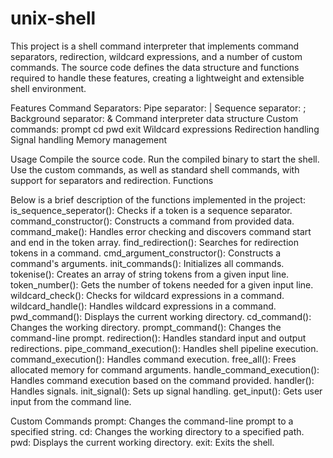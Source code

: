 # unix-shell
This project is a shell command interpreter that implements command separators, redirection, wildcard expressions, and a number of custom commands. The source code defines the data structure and functions required to handle these features, creating a lightweight and extensible shell environment.

Features
    Command Separators:
        Pipe separator: |
        Sequence separator: ;
        Background separator: &
    Command interpreter data structure
    Custom commands:
        prompt
        cd
        pwd
        exit
    Wildcard expressions
    Redirection handling
    Signal handling
    Memory management

Usage
    Compile the source code.
    Run the compiled binary to start the shell.
    Use the custom commands, as well as standard shell commands, with support for separators and redirection.
    Functions

Below is a brief description of the functions implemented in the project:
    is_sequence_seperator(): Checks if a token is a sequence separator.
    command_constructor(): Constructs a command from provided data.
    command_make(): Handles error checking and discovers command start and end in the token array.
    find_redirection(): Searches for redirection tokens in a command.
    cmd_argument_constructor(): Constructs a command's arguments.
    init_commands(): Initializes all commands.
    tokenise(): Creates an array of string tokens from a given input line.
    token_number(): Gets the number of tokens needed for a given input line.
    wildcard_check(): Checks for wildcard expressions in a command.
    wildcard_handle(): Handles wildcard expressions in a command.
    pwd_command(): Displays the current working directory.
    cd_command(): Changes the working directory.
    prompt_command(): Changes the command-line prompt.
    redirection(): Handles standard input and output redirections.
    pipe_command_execution(): Handles shell pipeline execution.
    command_execution(): Handles command execution.
    free_all(): Frees allocated memory for command arguments.
    handle_command_execution(): Handles command execution based on the command provided.
    handler(): Handles signals.
    init_signal(): Sets up signal handling.
    get_input(): Gets user input from the command line.

Custom Commands
    prompt: Changes the command-line prompt to a specified string.
    cd: Changes the working directory to a specified path.
    pwd: Displays the current working directory.
    exit: Exits the shell.